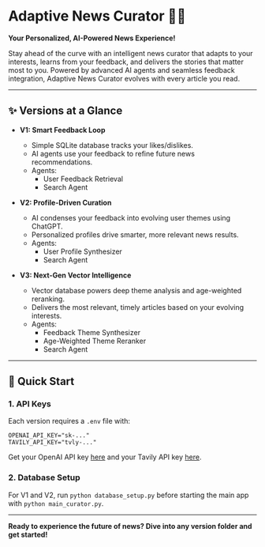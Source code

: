 # Adaptive News Curator 🚀📰

**Your Personalized, AI-Powered News Experience!**

Stay ahead of the curve with an intelligent news curator that adapts to your interests, learns from your feedback, and delivers the stories that matter most to you. Powered by advanced AI agents and seamless feedback integration, Adaptive News Curator evolves with every article you read.

---

## ✨ Versions at a Glance

- **V1: Smart Feedback Loop**
  - Simple SQLite database tracks your likes/dislikes.
  - AI agents use your feedback to refine future news recommendations.
  - Agents:
    - User Feedback Retrieval
    - Search Agent

- **V2: Profile-Driven Curation**
  - AI condenses your feedback into evolving user themes using ChatGPT.
  - Personalized profiles drive smarter, more relevant news results.
  - Agents:
    - User Profile Synthesizer
    - Search Agent

- **V3: Next-Gen Vector Intelligence**
  - Vector database powers deep theme analysis and age-weighted reranking.
  - Delivers the most relevant, timely articles based on your evolving interests.
  - Agents:
    - Feedback Theme Synthesizer
    - Age-Weighted Theme Reranker
    - Search Agent

---

## 🚦 Quick Start

### 1. API Keys

Each version requires a `.env` file with:

```
OPENAI_API_KEY="sk-..."
TAVILY_API_KEY="tvly-..."
```

Get your OpenAI API key [here](https://platform.openai.com/api-keys) and your Tavily API key [here](https://tavily.com).

### 2. Database Setup
For V1 and V2, run `python database_setup.py` before starting the main app with `python main_curator.py`.

---

**Ready to experience the future of news? Dive into any version folder and get started!**